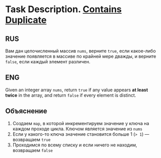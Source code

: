 # Task Description. [Contains Duplicate](https://leetcode.com/explore/interview/card/top-interview-questions-easy/92/array/578/)

## RUS

Вам дан целочисленный массив `nums`, верните `true`, если какое-либо значение появляется в массиве по крайней мере дважды, и верните `false`, если каждый элемент различен.

## ENG

Given an integer array `nums`, return `true` if any value appears **at least twice** in the array, and return `false` if every element is distinct.
## Объяснение
1. Создаем `map`, в которой инкрементируем значение у ключа на каждом проходе цикла. Ключом является значение из `nums`
2. Если у какого-то ключа значение становится больше 1 (`> 1`) — возвращаем `true`
3. Проходимся по всему списку и если ничего не находим, возвращаем `false`